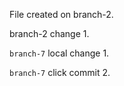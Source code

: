 File created on branch-2.

branch-2 change 1.

`branch-7` local change 1.

`branch-7` click commit 2.
